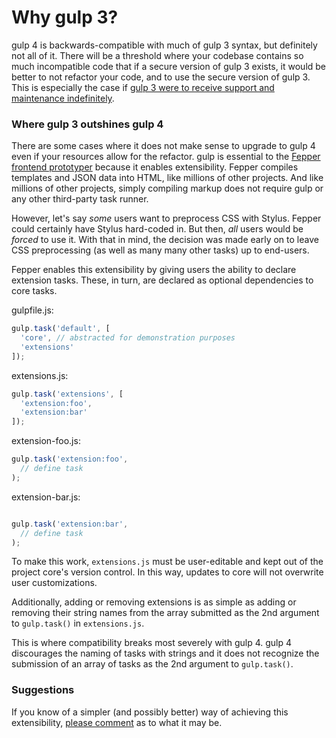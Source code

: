 # Why gulp 3?

gulp 4 is backwards-compatible with much of gulp 3 syntax, but definitely not 
all of it. There will be a threshold where your codebase contains so much 
incompatible code that if a secure version of gulp 3 exists, it would be better 
to not refactor your code, and to use the secure version of gulp 3. This is 
especially the case if 
[gulp 3 were to receive support and maintenance indefinitely](https://github.com/electric-eloquence/gulp#readme).

### Where gulp 3 outshines gulp 4

There are some cases where it does not make sense to upgrade to gulp 4 even if 
your resources allow for the refactor. gulp is essential to the 
[Fepper frontend prototyper](http://fepper.io) because it enables extensibility. 
Fepper compiles templates and JSON data into HTML, like millions of other 
projects. And like millions of other projects, simply compiling markup does not 
require gulp or any other third-party task runner.

However, let's say _some_ users want to preprocess CSS with Stylus. Fepper could 
certainly have Stylus hard-coded in. But then, _all_ users would be _forced_ to 
use it. With that in mind, the decision was made early on to leave CSS 
preprocessing (as well as many many other tasks) up to end-users.

Fepper enables this extensibility by giving users the ability to declare 
extension tasks. These, in turn, are declared as optional dependencies to 
core tasks.

gulpfile.js:

```javascript
gulp.task('default', [
  'core', // abstracted for demonstration purposes
  'extensions'
]);
```

extensions.js:

```javascript
gulp.task('extensions', [
  'extension:foo',
  'extension:bar'
]);
```

extension-foo.js:

```javascript
gulp.task('extension:foo',
  // define task
);
```

extension-bar.js:

```javascript

gulp.task('extension:bar',
  // define task
);
```

To make this work, `extensions.js` must be user-editable and kept out of the 
project core's version control. In this way, updates to core will not overwrite 
user customizations.

Additionally, adding or removing extensions is as simple as adding or removing 
their string names from the array submitted as the 2nd argument to `gulp.task()` 
in `extensions.js`.

This is where compatibility breaks most severely with gulp 4. gulp 4 discourages 
the naming of tasks with strings and it does not recognize the submission of an 
array of tasks as the 2nd argument to `gulp.task()`.

### Suggestions

If you know of a simpler (and possibly better) way of achieving this 
extensibility, [please comment](https://github.com/electric-eloquence/gulp/issues) 
as to what it may be.
